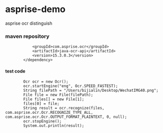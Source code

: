 # asprise-demo
asprise ocr distinguish

### maven repository
```<dependency>
            <groupId>com.asprise.ocr</groupId>
            <artifactId>java-ocr-api</artifactId>
            <version>15.3.0.3</version>
        </dependency>
 ```
  
  #### test code
```   Ocr.setUp();
        Ocr ocr = new Ocr();
        ocr.startEngine("eng", Ocr.SPEED_FASTEST);
        String filePath = "/Users/bijialin/Desktop/WechatIMG40.png";
        File file = new File(filePath);
        File files[] = new File[1];
        files[0] = file;
        String result = ocr.recognize(files, com.asprise.ocr.Ocr.RECOGNIZE_TYPE_ALL, com.asprise.ocr.Ocr.OUTPUT_FORMAT_PLAINTEXT, 0, null);
        ocr.stopEngine();
        System.out.println(result);
```    
    
  

